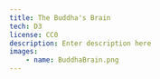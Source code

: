 ```yaml
---
title: The Buddha's Brain
tech: D3
license: CC0
description: Enter description here
images: 
    - name: BuddhaBrain.png
---
```

